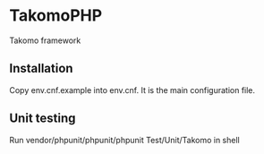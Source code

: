 # TakomoPHP
Takomo framework

## Installation
Copy env.cnf.example into env.cnf. It is the main configuration file.

## Unit testing
Run vendor/phpunit/phpunit/phpunit Test/Unit/Takomo in shell